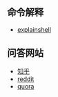 ## 命令解释

- [explainshell](https://explainshell.com/)

## 问答网站
- [知乎](https://www.zhihu.com/)
- [reddit](https://www.redditinc.com/)
- [quora](https://quora.com)